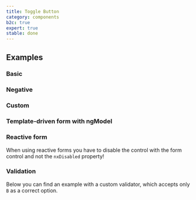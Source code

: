 ```yaml
---
title: Toggle Button
category: components
b2c: true
expert: true
stable: done
---
```


## Examples

### Basic

<!-- example(radio-toggle) -->

### Negative

<!-- example(radio-toggle-negative) -->

### Custom

<!-- example(radio-toggle-custom) -->

### Template-driven form with ngModel

<!-- example(radio-toggle-form) -->

### Reactive form

When using reactive forms you have to disable the control with the form control and not the `nxDisabled` property!

<!-- example(radio-toggle-reactive) -->

### Validation

Below you can find an example with a custom validator, which accepts only `B` as a correct option.

<!-- example(radio-toggle-validation) -->

